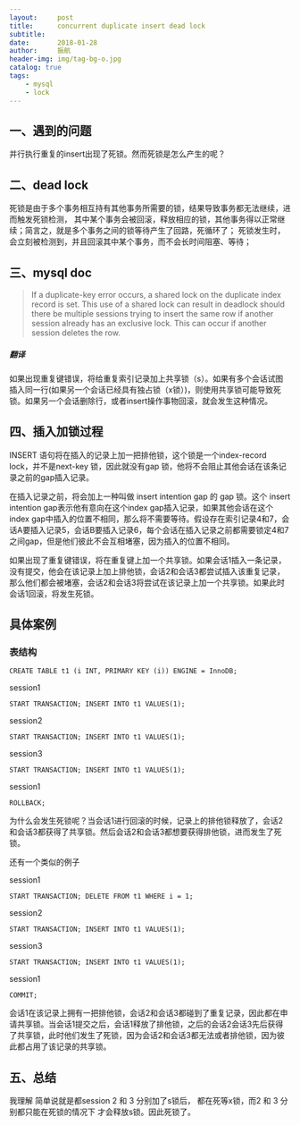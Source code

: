 ```yaml
---
layout:     post
title:      concurrent duplicate insert dead lock
subtitle:   
date:       2018-01-28
author:     振航
header-img: img/tag-bg-o.jpg
catalog: true
tags:
    - mysql
    - lock
---
```

## 一、遇到的问题
并行执行重复的insert出现了死锁。然而死锁是怎么产生的呢？

## 二、dead lock
死锁是由于多个事务相互持有其他事务所需要的锁，结果导致事务都无法继续，进而触发死锁检测，
其中某个事务会被回滚，释放相应的锁，其他事务得以正常继续；简言之，就是多个事务之间的锁等待产生了回路，死循环了；
死锁发生时，会立刻被检测到，并且回滚其中某个事务，而不会长时间阻塞、等待；

## 三、mysql doc
> If a duplicate-key error occurs, a shared lock on the duplicate index record is set. This use of a shared lock can result in deadlock should there be multiple sessions trying to insert the same row if another session already has an exclusive lock. This can occur if another session deletes the row.

##### 翻译
如果出现重复键错误，将给重复索引记录加上共享锁（s）。如果有多个会话试图插入同一行(如果另一个会话已经具有独占锁（x锁）)，则使用共享锁可能导致死锁。如果另一个会话删除行，或者insert操作事物回滚，就会发生这种情况。

## 四、插入加锁过程
INSERT 语句将在插入的记录上加一把排他锁，这个锁是一个index-record lock，并不是next-key 锁，因此就没有gap 锁，他将不会阻止其他会话在该条记录之前的gap插入记录。

在插入记录之前，将会加上一种叫做 insert intention gap 的 gap 锁。这个 insert intention gap表示他有意向在这个index gap插入记录，如果其他会话在这个index gap中插入的位置不相同，那么将不需要等待。假设存在索引记录4和7，会话A要插入记录5，会话B要插入记录6，每个会话在插入记录之前都需要锁定4和7之间gap，但是他们彼此不会互相堵塞，因为插入的位置不相同。

如果出现了重复键错误，将在重复键上加一个共享锁。如果会话1插入一条记录，没有提交，他会在该记录上加上排他锁，会话2和会话3都尝试插入该重复记录，那么他们都会被堵塞，会话2和会话3将尝试在该记录上加一个共享锁。如果此时会话1回滚，将发生死锁。

## 具体案例
### 表结构
```mysql
CREATE TABLE t1 (i INT, PRIMARY KEY (i)) ENGINE = InnoDB;
```
session1
```mysql
START TRANSACTION; INSERT INTO t1 VALUES(1);
```
session2
```mysql
START TRANSACTION; INSERT INTO t1 VALUES(1);

```
session3
```mysql
START TRANSACTION; INSERT INTO t1 VALUES(1);
```
session1
```mysql
ROLLBACK;
```
为什么会发生死锁呢？当会话1进行回滚的时候，记录上的排他锁释放了，会话2和会话3都获得了共享锁。然后会话2和会话3都想要获得排他锁，进而发生了死锁。

还有一个类似的例子

session1
```mysql
START TRANSACTION; DELETE FROM t1 WHERE i = 1;
```
session2
```mysql
START TRANSACTION; INSERT INTO t1 VALUES(1);
```
session3
```mysql
START TRANSACTION; INSERT INTO t1 VALUES(1);
```
session1
```mysql
COMMIT;
```

会话1在该记录上拥有一把排他锁，会话2和会话3都碰到了重复记录，因此都在申请共享锁。当会话1提交之后，会话1释放了排他锁，之后的会话2会话3先后获得了共享锁，此时他们发生了死锁，因为会话2和会话3都无法或者排他锁，因为彼此都占用了该记录的共享锁。

## 五、总结
我理解 简单说就是都session 2 和 3 分别加了s锁后， 都在死等x锁，而2 和 3 分别都只能在死锁的情况下 才会释放s锁。因此死锁了。